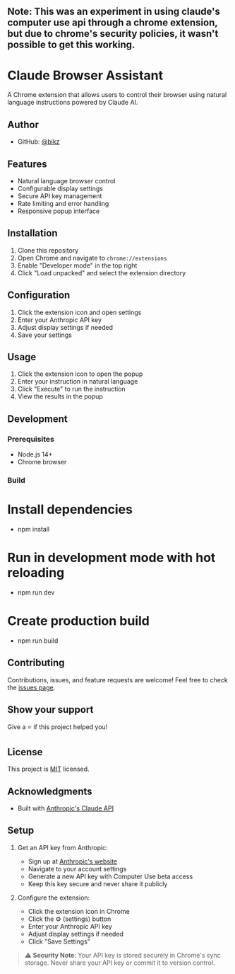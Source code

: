 ## Note: This was an experiment in using claude's computer use api through a chrome extension, but due to chrome's security policies, it wasn't possible to get this working.

# Claude Browser Assistant

A Chrome extension that allows users to control their browser using natural language instructions powered by Claude AI.

## Author

- GitHub: [@bikz](https://github.com/bikz)

## Features

- Natural language browser control
- Configurable display settings
- Secure API key management
- Rate limiting and error handling
- Responsive popup interface

## Installation

1. Clone this repository
2. Open Chrome and navigate to `chrome://extensions`
3. Enable "Developer mode" in the top right
4. Click "Load unpacked" and select the extension directory

## Configuration

1. Click the extension icon and open settings
2. Enter your Anthropic API key
3. Adjust display settings if needed
4. Save your settings

## Usage

1. Click the extension icon to open the popup
2. Enter your instruction in natural language
3. Click "Execute" to run the instruction
4. View the results in the popup

## Development ##

### Prerequisites

- Node.js 14+
- Chrome browser

### Build

# Install dependencies
- npm install

# Run in development mode with hot reloading
- npm run dev

# Create production build
- npm run build


## Contributing

Contributions, issues, and feature requests are welcome! Feel free to check the [issues page](https://github.com/bikz/claude-browser-assistant/issues).

## Show your support

Give a ⭐️ if this project helped you!

## License

This project is [MIT](LICENSE) licensed.

## Acknowledgments

- Built with [Anthropic's Claude API](https://anthropic.com)

## Setup

1. Get an API key from Anthropic:
   - Sign up at [Anthropic's website](https://www.anthropic.com)
   - Navigate to your account settings
   - Generate a new API key with Computer Use beta access
   - Keep this key secure and never share it publicly

2. Configure the extension:
   - Click the extension icon in Chrome
   - Click the ⚙️ (settings) button
   - Enter your Anthropic API key
   - Adjust display settings if needed
   - Click "Save Settings"

> ⚠️ **Security Note**: Your API key is stored securely in Chrome's sync storage. Never share your API key or commit it to version control.
